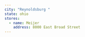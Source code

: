 ```yaml
---
city: "Reynoldsburg "
state: ohio
stores:
  - name: Meijer
    address: 8000 East Broad Street
---
```

